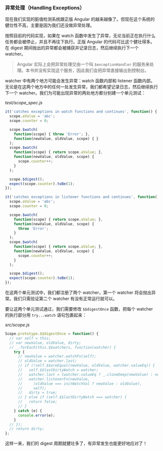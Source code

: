 ### 异常处理（Handling Exceptions）

现在我们实现的脏值检测系统跟正版 Angular 的越来越像了。但现在这个系统的健壮性不高，主要是因为我们还没做异常处理。

按照目前的代码实现，如果在 watch 函数中发生了异常，无论当前正在执行什么任务都会被停止，并且不再往下执行。正版 Angular 的代码可比这个健壮得多。在 digest 期间抛出的异常都会被捕获并记录日志，然后继续执行下一个 watcher。

> Angular 实际上会把异常处理交由一个叫 `$exceptionHandler` 的服务来处理。本书并没有实现这个服务，因此我们会把异常直接输出到控制台。

 watcher 中有两个地方可能会发生异常：watch 函数内部和 listener 函数内部。无论是在这两个地方中的任何一处发生异常，我们都希望记录日志，然后继续执行下一个 watcher。我们为可能出现异常的两处地方都分别建一个单元测试：

_test/scope_spec.js_

```js
it('catches exceptions in watch functions and continues', function() {
  scope.aValue = 'abc';
  scope.counter = 0;

  scope.$watch(
    function(scope) { throw 'Error'; },
    function(newValue, oldValue, scope) { }
  );
  scope.$watch(
    function(scope) { return scope.aValue; },
    function(newValue, oldValue, scope) {
      scope.counter++;
    }
  );

  scope.$digest();
  expect(scope.counter).toBe(1);
});

it('catches exceptions in listener functions and continues', function() {
  scope.aValue = 'abc';
  scope.counter = 0;

  scope.$watch(
    function(scope) { return scope.aValue; },
    function(newValue, oldValue, scope) {
      throw 'Error';
    }
  );
  scope.$watch(
    function(scope) { return scope.aValue; },
    function(newValue, oldValue, scope) {
      scope.counter++;
    }
  );

  scope.$digest();
  expect(scope.counter).toBe(1);
});
```

在这两个单元测试中，我们都注册了两个 watcher，第一个 watcher 将会抛出异常。我们只需验证第二个 watcher 有没有正常运行就可以。

要让这两个单元测试通过，我们需要修改 `$$digestOnce` 函数，把每个 watcher 的执行部分用 `try...watch` 语句包裹起来：

_src/scope.js_

```js
Scope.prototype.$$digestOnce = function() {
  // var self = this;
  // var newValue, oldValue, dirty;
  // _.forEach(this.$$watchers, function(watcher) {
    try {
      // newValue = watcher.watchFn(self);
      // oldValue = watcher.last;
      // if (!self.$$areEqual(newValue, oldValue, watcher.valueEq)) {
      //   self.$$lastDirtyWatch = watcher;
      //   watcher.last = (watcher.valueEq ? _.cloneDeep(newValue) : newValue);
      //   watcher.listenerFn(newValue,
      //     (oldValue === initWatchVal ? newValue : oldValue),
      //     self);
      //   dirty = true;
      // } else if (self.$$lastDirtyWatch === watcher) {
      //   return false;
      // }
    } catch (e) {
      console.error(e);
    }
  // });
  // return dirty;
};
```

这样一来，我们的 digest 周期就健壮多了，有异常发生也能更好地应对了！